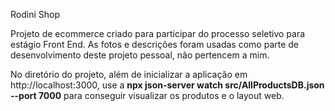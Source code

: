 Rodini Shop

Projeto de ecommerce criado para participar do processo seletivo para estágio Front End. 
As fotos e descrições foram usadas como parte de desenvolvimento deste projeto pessoal, não pertencem a mim.

No diretório do projeto, além de inicializar a aplicação em http://localhost:3000, 
use a **npx json-server watch src/AllProductsDB.json --port 7000** 
para conseguir visualizar os produtos e o layout web. 
